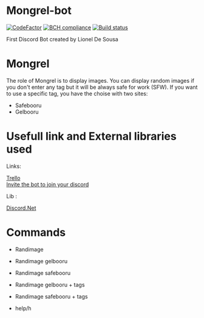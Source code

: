 # Mongrel-bot
[![CodeFactor](https://www.codefactor.io/repository/github/Lionel-De-Sousa/Mongrel-bot/badge)](https://www.codefactor.io/repository/github/Lionel-De-Sousa/Mongrel-bot)
[![BCH compliance](https://bettercodehub.com/edge/badge/Lionel-De-Sousa/Mongrel-bot?branch=master)](https://bettercodehub.com/)
[![Build status](https://ci.appveyor.com/api/projects/status/7xfg51rgaupm3w4w?svg=true)](https://ci.appveyor.com/project/Lionel-De-Sousa/mongrel-bot)</br>

First Discord Bot created by Lionel De Sousa

# Mongrel

The role of Mongrel is to display images.
You can display random images if you don't enter any tag but it will be always safe for work (SFW).
If you want to use a specific tag, you have the choise with two sites:
- Safebooru
- Gelbooru

# Usefull link and External libraries used

Links: </br>

[Trello](https://trello.com/b/CP30NdgO/mongrel-bot)</br>
[Invite the bot to join your discord](https://discordapp.com/api/oauth2/authorize?client_id=462028109118439434&permissions=18432&scope=bot)

Lib :</br>

[Discord.Net](https://github.com/RogueException/Discord.Net)<br/>

# Commands

- Randimage </br>

- Randimage gelbooru </br>

- Randimage safebooru </br>

- Randimage gelbooru + tags </br>

- Randimage safebooru + tags </br>

- help/h </br>
